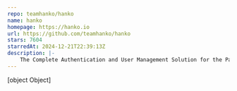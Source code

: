 ```yaml
---
repo: teamhanko/hanko
name: hanko
homepage: https://hanko.io
url: https://github.com/teamhanko/hanko
stars: 7604
starredAt: 2024-12-21T22:39:13Z
description: |-
    The Complete Authentication and User Management Solution for the Passkey Era. Open Source Alternative to Clerk, Auth0, et al.
---
```


[object Object]
